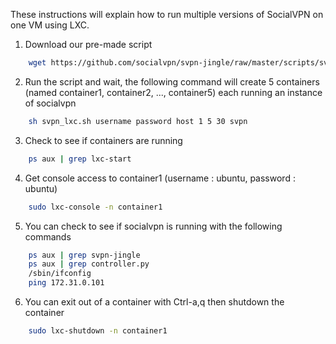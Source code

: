 These instructions will explain how to run multiple versions of SocialVPN on one VM using LXC.

1. Download our pre-made script
```bash
    wget https://github.com/socialvpn/svpn-jingle/raw/master/scripts/svpn_lxc.sh
```
2. Run the script and wait, the following command will create 5 containers (named container1, container2, ..., container5) each running an instance of socialvpn
```bash
    sh svpn_lxc.sh username password host 1 5 30 svpn
```
3. Check to see if containers are running
```bash
    ps aux | grep lxc-start
```
4. Get console access to container1 (username : ubuntu, password : ubuntu)
```bash
    sudo lxc-console -n container1
```
5. You can check to see if socialvpn is running with the following commands
```bash
    ps aux | grep svpn-jingle
    ps aux | grep controller.py
    /sbin/ifconfig
    ping 172.31.0.101
```
6. You can exit out of a container with Ctrl-a,q then shutdown the container
```bash
    sudo lxc-shutdown -n container1
```

